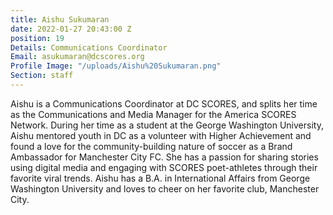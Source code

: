```yaml
---
title: Aishu Sukumaran
date: 2022-01-27 20:43:00 Z
position: 19
Details: Communications Coordinator
Email: asukumaran@dcscores.org
Profile Image: "/uploads/Aishu%20Sukumaran.png"
Section: staff
---
```


Aishu is a Communications Coordinator at DC SCORES, and splits her time as the Communications and Media Manager for the America SCORES Network. During her time as a student at the George Washington University, Aishu mentored youth in DC as a volunteer with Higher Achievement and found a love for the community-building nature of soccer as a Brand Ambassador for Manchester City FC. She has a passion for sharing stories using digital media and engaging with SCORES poet-athletes through their favorite viral trends. Aishu has a B.A. in International Affairs from George Washington University and loves to cheer on her favorite club, Manchester City.